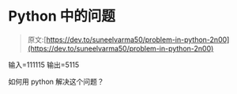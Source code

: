 # Python 中的问题

> 原文:[https://dev.to/suneelvarma50/problem-in-python-2n00](https://dev.to/suneelvarma50/problem-in-python-2n00)

输入=111115
输出=5115

如何用 python 解决这个问题？